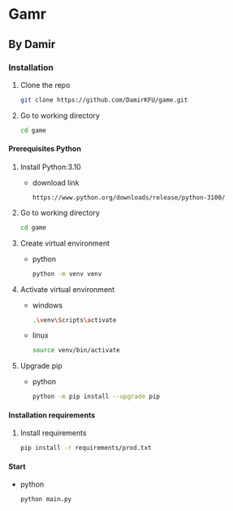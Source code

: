 # Gamr

## By Damir

### Installation

1. Clone the repo

   ```bash
   git clone https://github.com/DamirKFU/game.git
   ```

2. Go to working directory

    ```bash
    cd game
    ```

#### Prerequisites Python

1. Install Python:3.10
    * download link

        ```url
        https://www.python.org/downloads/release/python-3100/
        ```

2. Go to working directory

    ```bash
    cd game
    ```

3. Create virtual environment
    * python

        ```bash
        python -m venv venv
        ```

4. Activate virtual environment
    * windows

        ```bash
        .\venv\Scripts\activate
        ```

    * linux

        ```bash
        source venv/bin/activate
        ```

5. Upgrade pip
    * python

        ```bash
        python -m pip install --upgrade pip
        ```

#### Installation requirements

1. Install requirements

    ```bash
    pip install -r requirements/prod.txt
    ```

#### Start

* python

    ```bash
    python main.py
    ```
